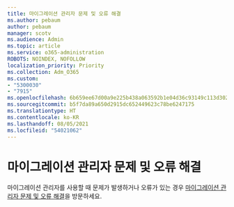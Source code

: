 ```yaml
---
title: 마이그레이션 관리자 문제 및 오류 해결
ms.author: pebaum
author: pebaum
manager: scotv
ms.audience: Admin
ms.topic: article
ms.service: o365-administration
ROBOTS: NOINDEX, NOFOLLOW
localization_priority: Priority
ms.collection: Adm_O365
ms.custom:
- "5300030"
- "7915"
ms.openlocfilehash: 6b659ee67d00a9e225b438a063592b1e04d36c93149c113d302cb56e474db3a8
ms.sourcegitcommit: b5f7da89a650d2915dc652449623c78be6247175
ms.translationtype: HT
ms.contentlocale: ko-KR
ms.lasthandoff: 08/05/2021
ms.locfileid: "54021062"
---
```

# <a name="troubleshoot-migration-manager-issues-and-errors"></a>마이그레이션 관리자 문제 및 오류 해결

마이그레이션 관리자를 사용할 때 문제가 발생하거나 오류가 있는 경우 [마이그레이션 관리자 문제 및 오류 해결](https://docs.microsoft.com/sharepointmigration/mm-troubleshoot)을 방문하세요.
